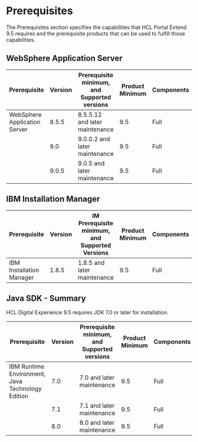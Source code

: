 # Prerequisites
The Prerequisites section specifies the capabilities that HCL Portal Extend 9.5 requires and the prerequisite products that can be used to fulfill those capabilities.

## WebSphere Application Server
|Prerequisite|Version|Prerequisite minimum, and Supported versions|Product Minimum|Components|Operating system restrictions?|
|----------|----------|----------|----------|----------|----------|
|WebSphere Application Server|8.5.5|8.5.5.12 and later maintenance|9.5|Full|No|
||9.0|9.0.0.2 and later maintenance|9.5|Full|No|
||9.0.5|9.0.5 and later maintenance|9.5|Full|No|

## IBM Installation Manager
|Prerequisite|Version|IM Prerequisite minimum, and Supported Versions|Product Minimum|Components|Deployment unit|Operating system restrictions?|
|----------|----------|----------|----------|----------|----------|----------|
|IBM Installation Manager|1.8.5|1.8.5 and later maintenance|9.5|Full|WebSphere Application Server|No|

## Java SDK - Summary
HCL Digital Experience 9.5 requires JDK 7.0 or later for installation. 

|Prerequisite|Version|Prerequisite minimum, and Supported versions|Product Minimum|Components|Operating system restrictions?|
|----------|----------|----------|----------|----------|----------|
|IBM Runtime Environment, Java Technology Edition|7.0|7.0 and later maintenance|9.5|Full|No|
||7.1|7.1 and later maintenance|9.5|Full|No|
||8.0|8.0 and later maintenance|9.5|Full|No|

